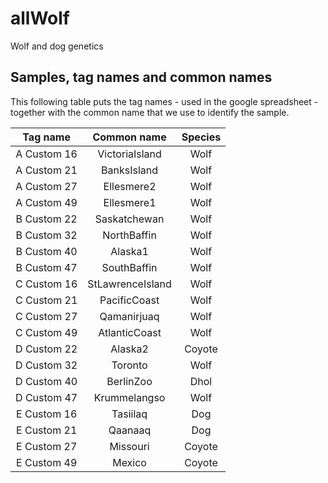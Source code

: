 # allWolf
Wolf and dog genetics

## Samples, tag names and common names
This following table puts the tag names - used in the google spreadsheet - together with the common name that we use to identify the sample.

| Tag name | Common name | Species |
|:-:|:-:|:-:|
|A Custom 16|  VictoriaIsland|Wolf|
|A Custom 21|  BanksIsland|Wolf|
|A Custom 27|  Ellesmere2|Wolf|
|A Custom 49|  Ellesmere1|Wolf|
|B Custom 22|  Saskatchewan|Wolf|
|B Custom 32|  NorthBaffin|Wolf|
|B Custom 40|  Alaska1|Wolf|
|B Custom 47|  SouthBaffin|Wolf|
|C Custom 16|  StLawrenceIsland|Wolf|
|C Custom 21|  PacificCoast|Wolf|
|C Custom 27|  Qamanirjuaq|Wolf|
|C Custom 49|  AtlanticCoast|Wolf|
|D Custom 22|  Alaska2|Coyote|
|D Custom 32|  Toronto|Wolf|
|D Custom 40|  BerlinZoo|Dhol|
|D Custom 47|  Krummelangso|Wolf|
|E Custom 16|  Tasiilaq|Dog|
|E Custom 21|  Qaanaaq|Dog|
|E Custom 27|  Missouri|Coyote|
|E Custom 49|  Mexico|Coyote|
